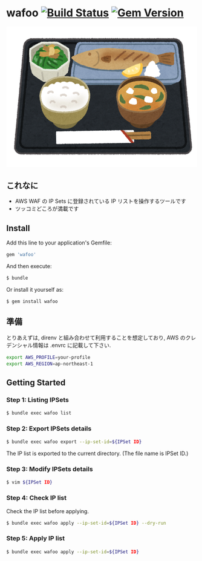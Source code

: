 # wafoo [![Build Status](https://travis-ci.org/inokappa/wafoo.svg?branch=master)](https://travis-ci.org/inokappa/wafoo) [![Gem Version](https://badge.fury.io/rb/wafoo.svg)](https://badge.fury.io/rb/wafoo)

![](https://raw.githubusercontent.com/inokappa/wafoo/master/docs/images/teisyoku_haizen.png)

## これなに

* AWS WAF の IP Sets に登録されている IP リストを操作するツールです
* ツッコミどころが満載です

## Install

Add this line to your application's Gemfile:

```ruby
gem 'wafoo'
```

And then execute:

```sh
$ bundle
```

Or install it yourself as:

```sh
$ gem install wafoo
```

## 準備

とりあえずは, direnv と組み合わせて利用することを想定しており, AWS のクレデンシャル情報は .envrc に記載して下さい.

```sh
export AWS_PROFILE=your-profile
export AWS_REGION=ap-northeast-1
```

## Getting Started

### Step 1: Listing IPSets

```sh
$ bundle exec wafoo list
```

### Step 2: Export IPSets details

```sh
$ bundle exec wafoo export --ip-set-id=${IPSet ID}
```

The IP list is exported to the current directory. (The file name is IPSet ID.)

### Step 3: Modify IPSets details

```sh
$ vim ${IPSet ID}
```

### Step 4: Check IP list

Check the IP list before applying.

```sh
$ bundle exec wafoo apply --ip-set-id=${IPSet ID} --dry-run
```

### Step 5: Apply IP list

```sh
$ bundle exec wafoo apply --ip-set-id=${IPSet ID}
```
